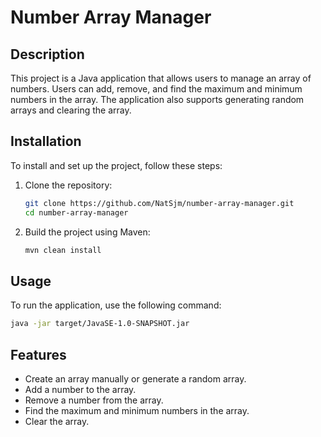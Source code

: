 # Number Array Manager

## Description
This project is a Java application that allows users to manage an array of numbers. Users can add, remove, and find the maximum and minimum numbers in the array. The application also supports generating random arrays and clearing the array.

## Installation
To install and set up the project, follow these steps:

1. Clone the repository:
    ```bash
    git clone https://github.com/NatSjm/number-array-manager.git
    cd number-array-manager
    ```

2. Build the project using Maven:
    ```bash
    mvn clean install
    ```

## Usage
To run the application, use the following command:
```bash
java -jar target/JavaSE-1.0-SNAPSHOT.jar
```

## Features
- Create an array manually or generate a random array.
- Add a number to the array.
- Remove a number from the array.
- Find the maximum and minimum numbers in the array.
- Clear the array.